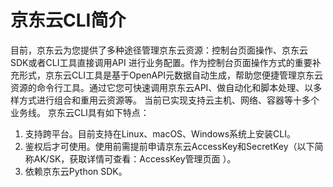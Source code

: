 
# 京东云CLI简介 #

目前，京东云为您提供了多种途径管理京东云资源：控制台页面操作、京东云SDK或者CLI工具直接调用API 进行业务配置。作为控制台页面操作方式的重要补充形式，京东云CLI工具是基于OpenAPI元数据自动生成，帮助您便捷管理京东云资源的命令行工具。通过它您可快速调用京东云API、做自动化和脚本处理、以多样方式进行组合和重用云资源等。 当前已实现支持云主机、网络、容器等十多个业务线。 京东云CLI具有如下特点：

1. 支持跨平台。目前支持在Linux、macOS、Windows系统上安装CLI。
2. 鉴权后才可使用。使用前需提前申请京东云AccessKey和SecretKey（以下简称AK/SK，获取详情可查看：AccessKey管理页面 ）。
3. 依赖京东云Python SDK。